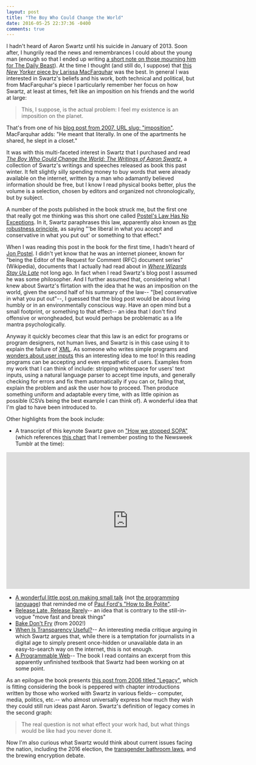 ```yaml
---
layout: post
title: "The Boy Who Could Change the World"
date: 2016-05-25 22:37:36 -0400
comments: true
---
```


I hadn't heard of Aaron Swartz until his suicide in January of 2013. Soon after, I hungrily read the news and remembrances I could about the young man (enough so that I ended up writing [a short note on those mourning him for The Daily Beast](http://www.thedailybeast.com/articles/2013/01/13/mourning-aaron-swartz-internet-activist-and-free-information-advocate.html)). At the time I thought (and still do, I suppose) that [this _New Yorker_ piece by Larissa MacFarquhar](http://www.newyorker.com/magazine/2013/03/11/requiem-for-a-dream) was the best. In general I was interested in Swartz's beliefs and his work, both technical and political, but from MacFarquhar's piece I particularly remember her focus on how Swartz, at least at times, felt like an imposition on his friends and the world at large:

> This, I suppose, is the actual problem: I feel my existence is an imposition on the planet. 

That's from one of his [blog post from 2007, URL slug: "imposition"](http://www.aaronsw.com/weblog/imposition). MacFarquhar adds: "He meant that literally. In one of the apartments he shared, he slept in a closet."

<!-- more -->

It was with this multi-faceted interest in Swartz that I purchased and read [_The Boy Who Could Change the World: The Writings of Aaron Swartz_](http://www.amazon.com/Boy-Who-Could-Change-World/dp/162097066X/ref=sr_1_fkmr0_1?ie=UTF8&qid=1464231646&sr=8-1-fkmr0&keywords=the+boy+who+could+save+the+world+aaron+swartz), a collection of Swartz's writings and speeches released as book this past winter. It felt slightly silly spending money to buy words that were already available on the internet, written by a man who adamantly believed information should be free, but I know I read physical books better, plus the volume is a selection, chosen by editors and organized not chronologically, but by subject. 

A number of the posts published in the book struck me, but the first one that really got me thinking was this short one called [Postel's Law Has No Exceptions](http://www.aaronsw.com/weblog/001025). In it, Swartz paraphrases this law, apparently also known as [the robustness principle](https://en.wikipedia.org/wiki/Robustness_principle), as saying "'be liberal in what you accept and conservative in what you put out' or something to that effect." 

When I was reading this post in the book for the first time, I hadn't heard of [Jon Postel](https://en.wikipedia.org/wiki/Jon_Postel). I didn't yet know that he was an internet pioneer, known for "being the Editor of the Request for Comment (RFC) document series" (Wikipedia), documents that I actually had read about in [_Where Wizards Stay Up Late_](http://sts10.github.io/2015/08/04/where-wizards-stay-up-late.html) not long ago. In fact when I read Swartz's blog post I assumed he was some philosopher. And I further assumed that, considering what I knew about Swartz's flirtation with the idea that he was an imposition on the world, given the second half of his summary of the law-- "[be] conservative in what you put out"--, I guessed that the blog post would be about living humbly or in an environmentally conscious way. Have an open mind but a small footprint, or something to that effect-- an idea that I don't find offensive or wrongheaded, but would perhaps be problematic as a life mantra psychologically. 

Anyway it quickly becomes clear that this law is an edict for programs or program designers, not human lives, and Swartz is in this case using it to explain the failure of [XML](https://en.wikipedia.org/wiki/XML). As someone who writes simple programs and [wonders about user inputs](http://sts10.github.io/2015/05/20/url-parameters-as-user-settings.html) this an interesting idea to me too! In this reading programs can be accepting and even empathetic of users. Examples from my work that I can think of include: stripping whitespace for users' text inputs, using a natural language parser to accept time inputs, and generally checking for errors and fix them automatically if you can or, failing that, explain the problem and ask the user how to proceed. Then produce something uniform and adaptable every time, with as little opinion as possible (CSVs being the best example I can think of). A wonderful idea that I'm glad to have been introduced to. 

Other highlights from the book include:

- A transcript of this keynote Swartz gave on ["How we stopped SOPA"](https://www.youtube.com/watch?v=Fgh2dFngFsg) (which references [this chart](http://newsweek.tumblr.com/post/16123878603/behold-what-the-stop-sopa-blackout-managed-to) that I remember posting to the Newsweek Tumblr at the time):

<iframe width="640" height="360" src="https://www.youtube.com/embed/Fgh2dFngFsg" frameborder="0" allowfullscreen></iframe>

- [A wonderful little post on making small talk](http://www.aaronsw.com/weblog/smalltalkq) (not [the programming language](https://en.wikipedia.org/wiki/Smalltalk)) that reminded me of [Paul Ford's "How to Be Polite"](https://medium.com/message/how-to-be-polite-9bf1e69e888c#.fxz22c7f4).
- [Release Late, Release Rarely](http://www.aaronsw.com/weblog/rlrr)-- an idea that is contrary to the still-in-vogue "move fast and break things"
- [Bake Don't Fry](http://www.aaronsw.com/weblog/rlrr) (from 2002!)
- [When Is Transparency Useful?](http://www.aaronsw.com/weblog/usefultransparency)-- An interesting media critique arguing in which Swartz argues that, while there is a temptation for journalists in a digital age to simply present once-hidden or unavailable data in an easy-to-search way on the internet, this is not enough.
- [A Programmable Web](http://www.morganclaypool.com/doi/pdf/10.2200/S00481ED1V01Y201302WBE005)-- The book I read contains an excerpt from this apparently unfinished textbook that Swartz had been working on at some point.

As an epilogue the book presents [this post from 2006 titled "Legacy"](http://www.aaronsw.com/weblog/legacy), which is fitting considering the book is peppered with chapter introductions written by those who worked with Swartz in various fields-- computer, media, politics, etc.-- who almost universally express how much they wish they could still run ideas past Aaron. Swartz's definition of legacy comes in the second graph: 

> The real question is not what effect your work had, but what things would be like had you never done it.

Now I'm also curious what Swartz would think about current issues facing the nation, including the 2016 election, the [transgender bathroom laws](http://www.cnn.com/2016/05/25/politics/texas-lawsuit-barack-obama-transgender/), and the brewing encryption debate.
